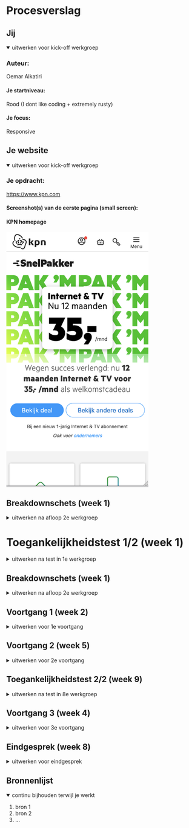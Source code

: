 # Procesverslag



## Jij

<details open>
<summary>uitwerken voor kick-off werkgroep</summary>

### Auteur:
Oemar Alkatiri

#### Je startniveau:
Rood (I dont like coding + extremely rusty)

#### Je focus:
Responsive

</details>





## Je website

<details open>
<summary>uitwerken voor kick-off werkgroep</summary>

### Je opdracht:
https://www.kpn.com

#### Screenshot(s) van de eerste pagina (small screen):
#### KPN homepage
<img src="/screenshots/kpn_mobile.png" alt="2" width="375px">





## Breakdownschets (week 1)

<details>
<summary>uitwerken na afloop 2e werkgroep</summary>

### de hele pagina:
 <img src="/screenshots/Breakdown_main.png" alt="1" width="375px">

</details>





# Toegankelijkheidstest 1/2 (week 1)

<details>
  <summary>uitwerken na test in 1e werkgroep</summary>

  ### Bevindingen
  Some logos got no description.

  #### Screenreader
  Screenreader geen problemen. Alleen paar iconen hebben geen beschrijving of hebben een ?
  Hier een omschrijving van hoe het opgelost kan worden (met indien nodig afbeeldingen)
  Iconen een naam geven lost deze op.


  #### Muis en Toetsenbord
  Everything is properly fixed in the website no particular problem with mouse and keyboard.


  #### Motoriek (shocks, elastiekjes)
  On desktop this can be quite an issue since some buttons are small like most CtA.
  On mobile it is more friendly with the button being large.


  #### Visueel (brillen, contrast, kleurenblind, dark/light).
  Contrast and everything was fine. Only with stare it was hard to see the center choices but they made
  it large enough for the readability.

</details>



## Breakdownschets (week 1)

<details>
  <summary>uitwerken na afloop 2e werkgroep</summary>

  ### de hele pagina:
  <img src="readme-images/dummy-plaatje.jpg" width="375px" alt="breakdown van de hele pagina">

  ### dynamisch deel (bijv menu):
  <img src="readme-images/dummy-plaatje.jpg" width="375px" alt="breakdown van een dynamisch deel">

  ### wellicht nog een dynamisch deel (bijv filter):
  <img src="readme-images/dummy-plaatje.jpg" width="375px" alt="breakdown van nog een dynamisch deel">

</details>





## Voortgang 1 (week 2)

<details>
  <summary>uitwerken voor 1e voortgang</summary>

  ### Stand van zaken
  hier dit ging goed & dit was lastig (neem ook screenshots op van delen van je website en code)


  ### Agenda voor meeting
  samen met je groepje opstellen

  Agenda punten waren het bekijken van breakdown schetsen en verbeteren ervan.


  ### Verslag van meeting
  hier na afloop snel de uitkomsten van de meeting vastleggen

  - opnieuw maken
  - even beter denken hoe alles is opgebouwd

</details>





## Voortgang 2 (week 5)

<details>
  <summary>uitwerken voor 2e voortgang</summary>

  ### Stand van zaken
  hier dit ging goed & dit was lastig (neem ook screenshots op van delen van je website en code)


  ### Agenda voor meeting

  Html en css doorlopen van iedereen.


  ### Verslag van meeting
  hier na afloop snel de uitkomsten van de meeting vastleggen

  - Html is goed alleen mist er nog css.
  - breakdown was beter gefixt

</details>





## Toegankelijkheidstest 2/2 (week 9)

<details>
  <summary>uitwerken na test in 8e werkgroep</summary>

Not fixed yet.

</details>





## Voortgang 3 (week 4)

<details>
  <summary>uitwerken voor 3e voortgang</summary>

  ### Stand van zaken
  hier dit ging goed & dit was lastig (neem ook screenshots op van delen van je website en code)


  ### Agenda voor meeting
  samen met je groepje opstellen

  | student 1      | student 2          | student 3    | student 4        |
  | ---            | ---                | ---          | ---              |
  | dit bespreken  | en dit             | en ik dit    | en dan ik dat    |
  | en dat ook nog | dit als er tijd is | nog een punt | dit wil ik zeker |
  | ...            | ...                | ...          | ...              |


  ### Verslag van meeting
  hier na afloop snel de uitkomsten van de meeting vastleggen

  - punt 1
  - punt 2
  - nog een punt
  - ...

</details>





## Eindgesprek (week 8)

<details>
  <summary>uitwerken voor eindgesprek</summary>

  ### Je uitkomst - karakteristiek screenshots:
  <img src="readme-images/dummy-plaatje.jpg" width="375px" alt="uitomst opdracht 1">


  ### Dit ging goed/Heb ik geleerd:
  Korte omschrijving met plaatjes

  <img src="readme-images/dummy-plaatje.jpg" width="375px" alt="top">


  ### Dit was lastig/Is niet gelukt:
  Korte omschrijving met plaatjes

  <img src="readme-images/dummy-plaatje.jpg" width="375px" alt="bummer">
</details>





## Bronnenlijst

<details open>
  <summary>continu bijhouden terwijl je werkt</summary>

  1. bron 1
  2. bron 2
  3. ...

</details>
